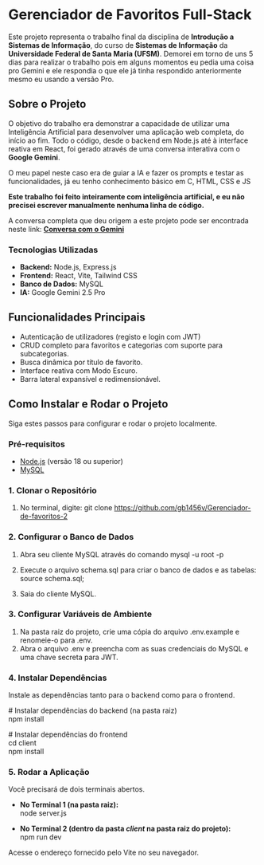 # **Gerenciador de Favoritos Full-Stack**

Este projeto representa o trabalho final da disciplina de **Introdução a Sistemas de Informação**, do curso de **Sistemas de Informação** da **Universidade Federal de Santa Maria (UFSM)**. Demorei em torno de uns 5 dias para realizar o trabalho pois em alguns momentos eu pedia uma coisa pro Gemini e ele respondia o que ele já tinha respondido anteriormente mesmo eu usando a versão Pro.

## **Sobre o Projeto**

O objetivo do trabalho era demonstrar a capacidade de utilizar uma Inteligência Artificial para desenvolver uma aplicação web completa, do início ao fim. Todo o código, desde o backend em Node.js até à interface reativa em React, foi gerado através de uma conversa interativa com o **Google Gemini**.

O meu papel neste caso era de guiar a IA e fazer os prompts e testar as funcionalidades, já eu tenho conhecimento básico em C, HTML, CSS e JS

**Este trabalho foi feito inteiramente com inteligência artificial, e eu não precisei escrever manualmente nenhuma linha de código.**

A conversa completa que deu origem a este projeto pode ser encontrada neste link: [**Conversa com o Gemini**](https://g.co/gemini/share/8809752baf5a)

### **Tecnologias Utilizadas**

* **Backend:** Node.js, Express.js  
* **Frontend:** React, Vite, Tailwind CSS  
* **Banco de Dados:** MySQL  
* **IA:** Google Gemini 2.5 Pro

## **Funcionalidades Principais**

* Autenticação de utilizadores (registo e login com JWT)  
* CRUD completo para favoritos e categorias com suporte para subcategorias.  
* Busca dinâmica por título de favorito.  
* Interface reativa com Modo Escuro.  
* Barra lateral expansível e redimensionável.

## **Como Instalar e Rodar o Projeto**

Siga estes passos para configurar e rodar o projeto localmente.

### **Pré-requisitos**

* [Node.js](https://nodejs.org/) (versão 18 ou superior)  
* [MySQL](https://dev.mysql.com/downloads/mysql/)

### **1\. Clonar o Repositório**

1.    No terminal, digite: git clone https://github.com/gb1456v/Gerenciador-de-favoritos-2

### **2\. Configurar o Banco de Dados**

1. Abra seu cliente MySQL através do comando  mysql \-u root \-p  
2. Execute o arquivo schema.sql para criar o banco de dados e as tabelas:  
   source schema.sql;

3. Saia do cliente MySQL.

### **3\. Configurar Variáveis de Ambiente**

1. Na pasta raiz do projeto, crie uma cópia do arquivo .env.example e renomeie-o para .env.  
2. Abra o arquivo .env e preencha com as suas credenciais do MySQL e uma chave secreta para JWT.

### **4\. Instalar Dependências**

Instale as dependências tanto para o backend como para o frontend.

\# Instalar dependências do backend (na pasta raiz)  
npm install

\# Instalar dependências do frontend  
cd client  
npm install

### **5\. Rodar a Aplicação**

Você precisará de dois terminais abertos.

* **No Terminal 1 (na pasta raiz):**  
  node server.js

* **No Terminal 2 (dentro da pasta *client* na pasta raiz do projeto):**  
  npm run dev

Acesse o endereço fornecido pelo Vite no seu navegador.
